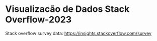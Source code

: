 # Visualizacão de Dados Stack Overflow-2023
Stack overflow survey data:
https://insights.stackoverflow.com/survey
